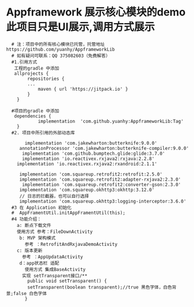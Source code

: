 # Appframework 展示核心模块的demo  此项目只是UI展示,调用方式展示
      # 注：项目中的所有核心模块已托管，托管地址https://github.com/yuanhy/AppframeworkLib
      # 如有疑问可联系：QQ 375082603（免费解答）
      #1.引用方式
       工程的gradle 中添加
       allprojects {
       		repositories {
       		...
       			maven { url 'https://jitpack.io' }
       		}
       	}

      #项目的gradle 中添加
       dependencies {
       	        implementation  'com.github.yuanhy:AppframeworkLib:Tag'
       	}
      #2. 项目中所引用的外部动态库

           implementation 'com.jakewharton:butterknife:9.0.0'
         annotationProcessor 'com.jakewharton:butterknife-compiler:9.0.0'
          implementation 'com.github.bumptech.glide:glide:3.7.0'
          implementation 'io.reactivex.rxjava2:rxjava:2.2.8'
        implementation 'io.reactivex.rxjava2:rxandroid:2.1.1'

         implementation 'com.squareup.retrofit2:retrofit:2.5.0'
         implementation 'com.squareup.retrofit2:adapter-rxjava2:2.3.0'
          implementation 'com.squareup.retrofit2:converter-gson:2.3.0'
         implementation 'com.squareup.okhttp3:okhttp:3.12.0'
         // 日志的拦截器，也可以自行选择
         implementation 'com.squareup.okhttp3:logging-interceptor:3.6.0'
      #3 在 Application 初始化
      #  AppFramentUtil.initAppFramentUtil(this);
      #4 功能介绍：
        a: 断点下载文件
        使用方式 参考：FileDownActivity
         b: MVP 架构模式
           参考 ：RetrofitAndRxjavaDemoActivity
        c: 版本更新
          参考 ：AppUpdataActivity
         d：app状态栏 适配
           使用方式 集成BaseActivity
          实现 setTransparent接口/**
            public void setTransparent() {
            setTransparent(boolean transparent);//true 黑色字体，白色背景;false 白色字体
           }